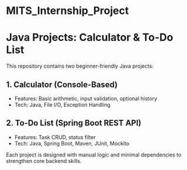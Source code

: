 # MITS_Internship_Project
# Java Projects: Calculator & To-Do List

This repository contains two beginner-friendly Java projects:

## 1. Calculator (Console-Based)
- Features: Basic arithmetic, input validation, optional history
- Tech: Java, File I/O, Exception Handling

## 2. To-Do List (Spring Boot REST API)
- Features: Task CRUD, status filter
- Tech: Java, Spring Boot, Maven, JUnit, Mockito

Each project is designed with manual logic and minimal dependencies to strengthen core backend skills.
